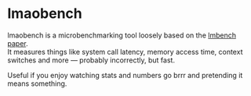 # lmaobench

lmaobench is a microbenchmarking tool loosely based on the [lmbench paper](https://lmbench.sourceforge.net/lmbench-usenix.pdf).  
It measures things like system call latency, memory access time, context switches and more — probably incorrectly, but fast.

Useful if you enjoy watching stats and numbers go brrr and pretending it means something.

